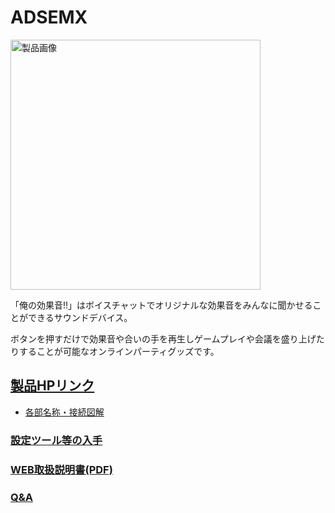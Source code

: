 # ADSEMX

<img src="https://bit-trade-one.co.jp/wp/wp-content/uploads/2023/02/1030%E3%83%90%E3%83%8A%E3%83%BC-1-1024x483.jpg" alt="製品画像" height="400">

「俺の効果音!!」はボイスチャットでオリジナルな効果音をみんなに聞かせることができるサウンドデバイス。

ボタンを押すだけで効果音や合いの手を再生しゲームプレイや会議を盛り上げたりすることが可能なオンラインパーティグッズです。



## [製品HPリンク](https://bit-trade-one.co.jp/adsemx/) 
 - [各部名称・接続図解](https://bit-trade-one.co.jp/adsemx/#:~:text=%E3%81%BE%E3%81%9B%E3%82%93%E3%81%8B%E3%80%82-,%EF%BC%8A,-%E6%9C%AC%E8%A3%BD%E5%93%81%E3%81%AB)

### [設定ツール等の入手](https://github.com/bit-trade-one/ADSEMX/tree/master/App)  

### [WEB取扱説明書(PDF)](https://github.com/bit-trade-one/ADSEMX/blob/master/Manual/ADSEMX_%E5%8F%96%E6%89%B1%E8%AA%AC%E6%98%8E%E6%9B%B8V1.pdf)

<!--
### [ファームウェア](https://github.com/bit-trade-one/-ADXXXXX-Template/raw/master/Firmware/)
-->
### [Q&A](FAQ.md)
